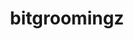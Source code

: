 ---
title: "bitgroomingz"
layout: cache
categories: [package, develop]
meta: {"compilers": ["gcc@11.4.0"], "num_specs": 6, "num_specs_by_stack": {"e4s": 6, "root": 6}, "oss": ["ubuntu22.04"], "platforms": ["linux"], "stacks": ["e4s", "root"], "targets": ["x86_64_v3"], "versions": ["2022-10-14"]}
spec_details: [{"compiler": "gcc@11.4.0", "hash": "3itmefofuezkfmpxmmu52fscgbzg43k4", "os": "ubuntu22.04", "platform": "linux", "size": "-", "stacks": ["e4s", "root"], "target": "x86_64_v3", "variants": ["build_system=cmake", "build_type=Release", "generator=make", "~ipo", "+shared"], "versions": ["2022-10-14"]}, {"compiler": "gcc@11.4.0", "hash": "4irhcatv3xtr6taksqsffaretdpdbjsb", "os": "ubuntu22.04", "platform": "linux", "size": "-", "stacks": ["e4s", "root"], "target": "x86_64_v3", "variants": ["build_system=cmake", "build_type=Release", "generator=make", "~ipo", "+shared"], "versions": ["2022-10-14"]}, {"compiler": "gcc@11.4.0", "hash": "5mwg76dtbjpj77uqn7obhkbarv2i2wp3", "os": "ubuntu22.04", "platform": "linux", "size": "-", "stacks": ["e4s", "root"], "target": "x86_64_v3", "variants": ["build_system=cmake", "build_type=Release", "generator=make", "~ipo", "+shared"], "versions": ["2022-10-14"]}, {"compiler": "gcc@11.4.0", "hash": "dkxz6di6mpqz6i56gtioefc6jr6hxwfh", "os": "ubuntu22.04", "platform": "linux", "size": "-", "stacks": ["e4s", "root"], "target": "x86_64_v3", "variants": ["build_system=cmake", "build_type=Release", "generator=make", "~ipo", "+shared"], "versions": ["2022-10-14"]}, {"compiler": "gcc@11.4.0", "hash": "gc4x44tykc6lcww2yf254ktalcfdtirf", "os": "ubuntu22.04", "platform": "linux", "size": "-", "stacks": ["e4s", "root"], "target": "x86_64_v3", "variants": ["build_system=cmake", "build_type=Release", "generator=make", "~ipo", "+shared"], "versions": ["2022-10-14"]}, {"compiler": "gcc@11.4.0", "hash": "h2quex6jcpsgc5ez3idd37jewkelu3dn", "os": "ubuntu22.04", "platform": "linux", "size": "-", "stacks": ["e4s", "root"], "target": "x86_64_v3", "variants": ["build_system=cmake", "build_type=Release", "generator=make", "~ipo", "+shared"], "versions": ["2022-10-14"]}]
---